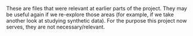 These are files that were relevant at earlier parts of the project. They may be useful again if we re-explore those areas (for example, if we take another look at studying synthetic data). For the purpose this project now serves, they are not necessary/relevant.
